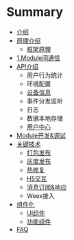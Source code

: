 # Summary

* [介绍](README.md)
* [原理介绍](yuan-li-jie-shao.md)
  * [框架原理](yuan-li-jie-shao/kuang-jia-yuan-li.md)
* [1.Module间通信](chapter1.md)
* [API介绍](apijie-shao.md)
  * 用户行为统计
  * 环境配置
  * [设备信息](apijie-shao/she-bei-xin-xi-huo-qu.md)
  * 事件分发监听
  * 日志
  * 数据本地存储
  * [用户中心](apijie-shao/yong-hu-zhong-xin.md)
* [Module开发&调试](bundlekai-53d126-diao-shi.md)
* [关键技术](guan-jian-mo-kuai.md)
  * [打包发布](guan-jian-mo-kuai/da-bao.md)
  * [灰度发布](guan-jian-mo-kuai/hui-du-fa-bu.md)
  * [热修复](guan-jian-mo-kuai/re-xiu-fu.md)
  * [H5交互](guan-jian-mo-kuai/h5jiao-hu.md)
  * [消息订阅&响应](guan-jian-mo-kuai/xiao-xi-ding-960526-xiang-ying.md)
  * Weex接入
* [组件化](zu-jian-hua.md)
  * [UI组件](zu-jian-hua/uizu-jian.md)
  * [功能组件](zu-jian-hua/gong-neng-zu-jian.md)
* [FAQ](faq.md)

